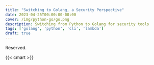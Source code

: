 ```yaml
---
title: "Switching to Golang, a Security Perspective"
date: 2023-04-25T00:00:00-00:00
cover: /img/python-go/go.png
description: Switching from Python to Golang for security tools
tags: ['golang', 'python', 'cli', 'lambda']
draft: true
---
```


Reserved.

{{< cmart >}}
